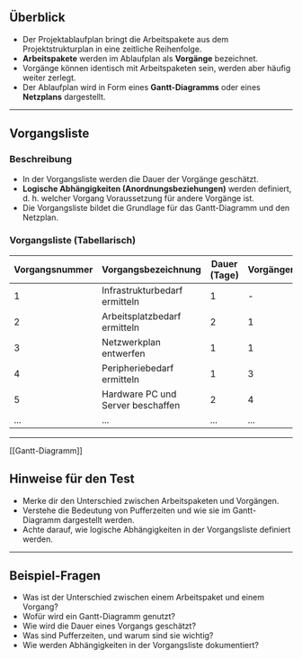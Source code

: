## Überblick
- Der Projektablaufplan bringt die Arbeitspakete aus dem Projektstrukturplan in eine zeitliche Reihenfolge.
- **Arbeitspakete** werden im Ablaufplan als **Vorgänge** bezeichnet.
- Vorgänge können identisch mit Arbeitspaketen sein, werden aber häufig weiter zerlegt.
- Der Ablaufplan wird in Form eines **Gantt-Diagramms** oder eines **Netzplans** dargestellt.

---

## Vorgangsliste

### Beschreibung
- In der Vorgangsliste werden die Dauer der Vorgänge geschätzt.
- **Logische Abhängigkeiten (Anordnungsbeziehungen)** werden definiert, d. h. welcher Vorgang Voraussetzung für andere Vorgänge ist.
- Die Vorgangsliste bildet die Grundlage für das Gantt-Diagramm und den Netzplan.

### Vorgangsliste (Tabellarisch)
| Vorgangsnummer | Vorgangsbezeichnung               | Dauer (Tage) | Vorgänger |
|----------------|-----------------------------------|--------------|-----------|
| 1              | Infrastrukturbedarf ermitteln     | 1            | -         |
| 2              | Arbeitsplatzbedarf ermitteln      | 2            | 1         |
| 3              | Netzwerkplan entwerfen            | 1            | 1         |
| 4              | Peripheriebedarf ermitteln        | 1            | 3         |
| 5              | Hardware PC und Server beschaffen | 2            | 4         |
| ...            | ...                               | ...          | ...       |

---

[[Gantt-Diagramm]]

## Hinweise für den Test

- Merke dir den Unterschied zwischen Arbeitspaketen und Vorgängen.
- Verstehe die Bedeutung von Pufferzeiten und wie sie im Gantt-Diagramm dargestellt werden.
- Achte darauf, wie logische Abhängigkeiten in der Vorgangsliste definiert werden.

---

## Beispiel-Fragen
- Was ist der Unterschied zwischen einem Arbeitspaket und einem Vorgang?
- Wofür wird ein Gantt-Diagramm genutzt?
- Wie wird die Dauer eines Vorgangs geschätzt?
- Was sind Pufferzeiten, und warum sind sie wichtig?
- Wie werden Abhängigkeiten in der Vorgangsliste dokumentiert?
